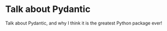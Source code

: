 # Talk about Pydantic


Talk about Pydantic, and why I think it is the greatest Python package ever!